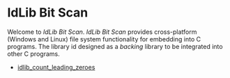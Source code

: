 # IdLib Bit Scan
Welcome to *IdLib Bit Scan*.
*IdLib Bit Scan* provides cross-platform (Windows and Linux) file system functionality for embedding into C programs.
The library id designed as a *backing* library to be integrated into other C programs.

- [idlib_count_leading_zeroes](idlib_count_leading_zeroes.md)
